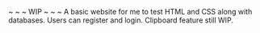 ~ ~ ~ WIP ~ ~ ~
A basic website for me to test HTML and CSS along with databases.
Users can register and login.
Clipboard feature still WIP.
